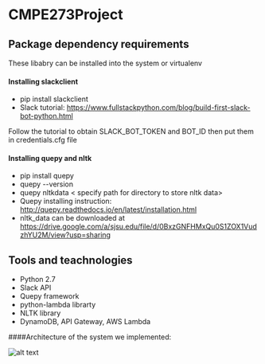 # CMPE273Project
## Package dependency requirements
These libabry can be installed into the system or virtualenv
#### Installing slackclient
- pip install slackclient
- Slack tutorial: https://www.fullstackpython.com/blog/build-first-slack-bot-python.html

Follow the tutorial to obtain SLACK_BOT_TOKEN and BOT_ID then put them in credentials.cfg file

#### Installing quepy and nltk
- pip install quepy
- quepy --version
- quepy nltkdata < specify path for directory to store nltk data>
- Quepy installing instruction: http://quepy.readthedocs.io/en/latest/installation.html
- nltk_data can be downloaded at https://drive.google.com/a/sjsu.edu/file/d/0BxzGNFHMxQu0S1ZOX1VudzhYU2M/view?usp=sharing

## Tools and teachnologies
- Python 2.7
- Slack API
- Quepy framework
- python-lambda librarty
- NLTK library
- DynamoDB, API Gateway, AWS Lambda

####Architecture of the system we implemented:

![alt text](https://raw.githubusercontent.com/sonthai/CMPE273Project/architecture.png)
